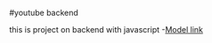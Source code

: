 #youtube backend

this is project on backend with javascript
-[Model link](https://app.eraser.io/workspace/YtPqZ1VogxGy1jzIDkzj)